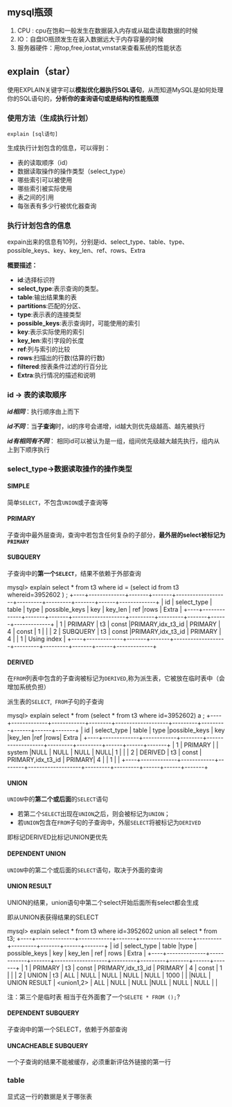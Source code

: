 ## mysql瓶颈

1. CPU : cpu在饱和一般发生在数据装入内存或从磁盘读取数据的时候
2. IO：自盘IO瓶颈发生在装入数据远大于内存容量的时候
3. 服务器硬件：用top,free,iostat,vmstat来查看系统的性能状态

## explain（star）

使用EXPLAIN关键字可以**模拟优化器执行SQL语句**，从而知道MySQL是如何处理你的SQL语句的，**分析你的查询语句或是结构的性能瓶颈**

### 使用方法（生成执行计划）

`explain [sql语句]`

生成执行计划包含的信息，可以得到：

- 表的读取顺序（id）
- 数据读取操作的操作类型（select_type）
- 哪些索引可以被使用
- 哪些索引被实际使用
- 表之间的引用
- 每张表有多少行被优化器查询

### 执行计划包含的信息

 expain出来的信息有10列，分别是id、select_type、table、type、possible_keys、key、key_len、ref、rows、Extra

**概要描述：**

- **id**:选择标识符
- **select_type**:表示查询的类型。
- **table**:输出结果集的表
- **partitions**:匹配的分区、
- **type**:表示表的连接类型
- **possible_keys**:表示查询时，可能使用的索引
- **key**:表示实际使用的索引
- **key_len**:索引字段的长度
- **ref**:列与索引的比较
- **rows**:扫描出的行数(估算的行数)
- **filtered**:按表条件过滤的行百分比
- **Extra**:执行情况的描述和说明

### id -> 表的读取顺序

***id相同***：执行顺序由上而下

***id不同***：当**子查询**时，id的序号会递增，id越大则优先级越高、越先被执行

***id有相同有不同***： 相同id可以被认为是一组，组间优先级越大越先执行，组内从上到下顺序执行

### select_type->数据读取操作的操作类型

#### SIMPLE

简单`SELECT`，不包含`UNION`或子查询等

#### PRIMARY

子查询中最外层查询，查询中若包含任何复杂的子部分，**最外层的select被标记为`PRIMARY`**

#### SUBQUERY

子查询中的**第一个`SELECT`**，结果不依赖于外部查询

mysql> explain select * from t3 where id = (select id from t3 whereid=3952602 )  ;
+----+-------------+-------+-------+-------------------+---------+---------+-------+------+-------------+
| id | select_type | table | type  | possible_keys    | key     | key_len | ref   |rows | Extra       |
+----+-------------+-------+-------+-------------------+---------+---------+-------+------+-------------+
|  1 | PRIMARY     | t3    | const |PRIMARY,idx_t3_id | PRIMARY | 4   | const |   1 |             |
|  2 | SUBQUERY | t3    | const |PRIMARY,idx_t3_id | PRIMARY | 4   |            |    1 | Using index |
+----+-------------+-------+-------+-------------------+---------+---------+-------+------+-------------+

#### DERIVED

在`FROM`列表中包含的子查询被标记为`DERIVED`,称为派生表，它被放在临时表中（会增加系统负担）

派生表的`SELECT`,` FROM`子句的子查询

mysql> explain select * from (select * from t3 where id=3952602) a ;
+----+-------------+------------+--------+-------------------+---------+---------+------+------+-------+
| id | select_type | table                | type     |possible_keys           | key         |key_len |ref      |rows| Extra |
+----+-------------+------------+--------+-------------------+---------+---------+------+------+-------+
|  1 | PRIMARY     | <derived2> | system |NULL                         | NULL      | NULL   | NULL|    1   |      |
|  2 | DERIVED     | t3                     | const    | PRIMARY,idx_t3_id | PRIMARY| 4          |           |    1   |      |
+----+-------------+------------+--------+-------------------+---------+---------+------+------+-------+

#### UNION

`UNION`中的**第二个或后面**的`SELECT`语句

- 若第二个`SELECT`出现在`UNION`之后，则会被标记为`UNION`；
- 若`UNION`包含在`FROM`子句的子查询中，外层`SELECT`将被标记为`DERIVED`

即标记DERIVED比标记UNION更优先

#### DEPENDENT UNION

`UNION`中的第二个或后面的`SELECT`语句，取决于外面的查询

#### UNION RESULT

UNION的结果，union语句中第二个select开始后面所有select都会生成

即从UNION表获得结果的SELECT

mysql> explain select * from t3 where id=3952602 union all select * from t3;
+----+--------------+------------+-------+-------------------+---------+---------+-------+------+-------+
| id | select_type  | table      |type  | possible_keys     | key    | key_len | ref   | rows | Extra |
+----+--------------+------------+-------+-------------------+---------+---------+-------+------+-------+
|  1 | PRIMARY      | t3        | const | PRIMARY,idx_t3_id | PRIMARY | 4      | const |    1 |       |
|  2 | UNION          | t3        | ALL   | NULL             | NULL    | NULL   | NULL  | 1000 |       |
|NULL | UNION RESULT | <union1,2> | ALL   | NULL             | NULL    |NULL    | NULL  | NULL |       |

注：第三个是临时表 相当于在外面套了一个`SELETE * FROM ();`?

#### DEPENDENT SUBQUERY

子查询中的第一个SELECT，依赖于外部查询

#### UNCACHEABLE SUBQUERY

一个子查询的结果不能被缓存，必须重新评估外链接的第一行 

### table

显式这一行的数据是关于哪张表

